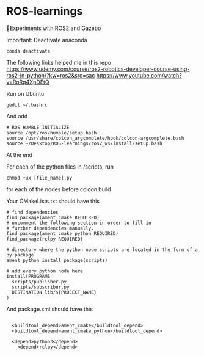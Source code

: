 # ROS-learnings
🏫Experiments with ROS2 and Gazebo

Important: Deactivate anaconda

```
conda deactivate
```

The following links helped me in this repo
https://www.udemy.com/course/ros2-robotics-developer-course-using-ros2-in-python/?kw=ros2&src=sac
https://www.youtube.com/watch?v=RoRq4XpDEtQ

Run on Ubuntu
```
gedit ~/.bashrc
```

And add

```
# ROS HUMBLE INITIALIZE
source /opt/ros/humble/setup.bash
source /usr/share/colcon_argcomplete/hook/colcon-argcomplete.bash
source ~/Desktop/ROS-learnings/ros2_ws/install/setup.bash
```
At the end

For each of the python files in /scripts, run

```
chmod +ux [file_name].py
```
for each of the nodes before colcon build

Your CMakeLists.txt should have this

```
# find dependencies
find_package(ament_cmake REQUIRED)
# uncomment the following section in order to fill in
# further dependencies manually.
find_package(ament_cmake_python REQUIRED)
find_package(rclpy REQUIRED)

# directory where the python node scripts are located in the form of a py package
ament_python_install_package(scripts)

# add every python node here
install(PROGRAMS
  scripts/publisher.py
  scripts/subscriber.py
  DESTINATION lib/${PROJECT_NAME}
)

```

And package.xml should have this

```

  <buildtool_depend>ament_cmake</buildtool_depend>
  <buildtool_depend>ament_cmake_python</buildtool_depend>

  <depend>python3</depend>
    <depend>rclpy</depend>
```
